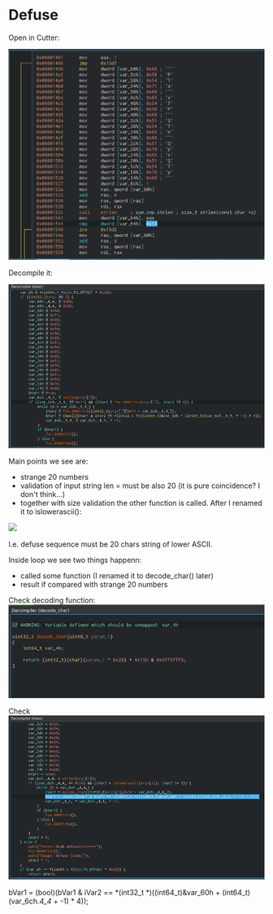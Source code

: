 # Defuse

Open in Cutter:

![](img/defuse_main_asm.png)

Decompile it:

![](img/defuse_main_dec.png) 

Main points we see are:
- strange 20 numbers
- validation of input string len = must be also 20 (it is pure coincidence? I don't think...)
- together with size validation the other function is called. After I renamed it to islowerascii():

![](img/defuse_isalowerascii.png)

I.e. defuse sequence must be 20 chars string of lower ASCII.

Inside loop we see two things happenn:
- called some function (I renamed it to decode_char() later)
- result if compared with strange 20 numbers

Check decoding function:
![](img/defuse_decode.png)

Check 
![](img/defuse_validation.png)

bVar1 = (bool)(bVar1 & iVar2 == *(int32_t *)((int64_t)&var_60h + (int64_t)(var_6ch._4_4_ + -1) * 4));

